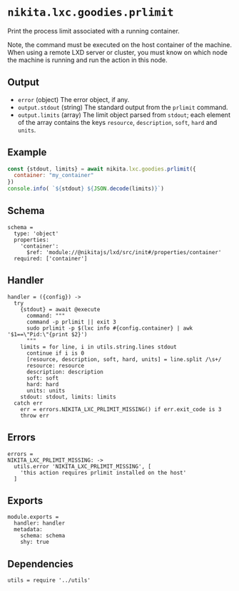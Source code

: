 
# `nikita.lxc.goodies.prlimit`

Print the process limit associated with a running container.

Note, the command must be executed on the host container of the machine. When
using a remote LXD server or cluster, you must know on which node the machine is running
and run the action in this node.

## Output

* `error` (object)
  The error object, if any.
* `output.stdout` (string)
  The standard output from the `prlimit` command.
* `output.limits` (array)
  The limit object parsed from `stdout`; each element of the array contains the
  keys `resource`, `description`, `soft`, `hard` and `units`.

## Example

```js
const {stdout, limits} = await nikita.lxc.goodies.prlimit({
  container: "my_container"
})
console.info( `${stdout} ${JSON.decode(limits)}`)
```

## Schema

    schema =
      type: 'object'
      properties:
        'container':
          $ref: 'module://@nikitajs/lxd/src/init#/properties/container'
      required: ['container']

## Handler

    handler = ({config}) ->
      try
        {stdout} = await @execute
          command: """
          command -p prlimit || exit 3
          sudo prlimit -p $(lxc info #{config.container} | awk '$1==\"Pid:\"{print $2}')
          """
        limits = for line, i in utils.string.lines stdout
          continue if i is 0
          [resource, description, soft, hard, units] = line.split /\s+/
          resource: resource
          description: description
          soft: soft
          hard: hard
          units: units
        stdout: stdout, limits: limits
      catch err
        err = errors.NIKITA_LXC_PRLIMIT_MISSING() if err.exit_code is 3
        throw err

## Errors

    errors =
    NIKITA_LXC_PRLIMIT_MISSING: ->
      utils.error 'NIKITA_LXC_PRLIMIT_MISSING', [
        'this action requires prlimit installed on the host'
      ]

## Exports

    module.exports =
      handler: handler
      metadata:
        schema: schema
        shy: true

## Dependencies

    utils = require '../utils'
